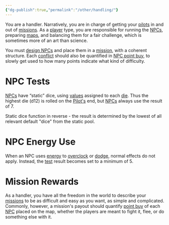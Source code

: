 ```yaml
---
{"dg-publish":true,"permalink":"/other/handling/"}
---
```


You are a handler. Narratively, you are in charge of getting your [pilots](Introduction) in and out of [missions](Missions.md). As a [player](Introduction) type, you are responsible for running the [NPCs](Entities.md), preparing [maps](Map.md), and balancing them for a fair challenge, which is sometimes more of an art than science.

You must [design NPCs](NPC%20Design) and place them in a [mission](Missions), with a coherent structure. Each [conflict](Conflicts) should also be quantified in [NPC point buy](NPC%20Design), to slowly get used to how many points indicate what kind of difficulty.

# NPC Tests
[NPCs](Entities.md) have “static” dice, using [values](Numbers) assigned to each [die](Numbers). Thus the highest die (d12) is rolled on the [Pilot's](Introduction) end, but [NPCs](Entities.md) always use the result of 7.

Static dice function in reverse - the result is determined by the lowest of all relevant default "dice" from the static pool.

# NPC Energy Use
When an NPC uses [energy](Energy) to [overclock](Overclock) or [dodge](Dodge), normal effects do not apply. Instead, the [test](Tests) result becomes set to a minimum of 5.

# Mission Rewards
As a handler, you have all the freedom in the world to describe your [missions](Missions) to be as difficult and easy as you want, as simple and complicated. Commonly, however, a mission's payout should quantify [point buy](Points) of each [NPC](NPC%20Design) placed on the map, whether the players are meant to fight it, flee, or do something else with it.